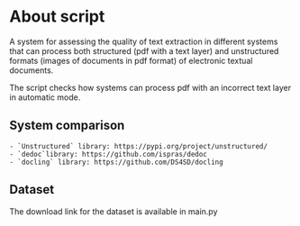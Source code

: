 # About script

A system for assessing the quality of text extraction in different systems that can process both structured (pdf with a text layer) and unstructured formats (images of documents in pdf format) of electronic textual documents.

The script checks how systems can process pdf with an incorrect text layer in automatic mode.


## System comparison

    - `Unstructured` library: https://pypi.org/project/unstructured/
    - `dedoc`library: https://github.com/ispras/dedoc
    - `docling` library: https://github.com/DS4SD/docling


## Dataset

The download link for the dataset is available in main.py
